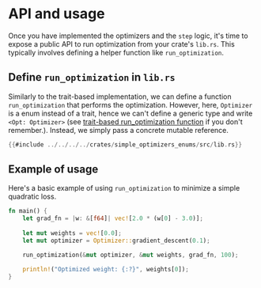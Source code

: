 # API and usage

Once you have implemented the optimizers and the `step` logic, it's time to expose a public API to run optimization from your crate's `lib.rs`. This typically involves defining a helper function like `run_optimization`.

## Define `run_optimization` in `lib.rs`

Similarly to the trait-based implementation, we can define a function `run_optimization` that performs the optimization. However, here, `Optimizer` is a enum instead of a trait, hence we can't define a generic type and write `<Opt: Optimizer>` (see [trait-based run_optimization function](../traits/api_and_usage.md) if you don't remember.). Instead, we simply pass a concrete mutable reference.

```rust
{{#include ../../../../crates/simple_optimizers_enums/src/lib.rs}}
```


## Example of usage

Here's a basic example of using `run_optimization` to minimize a simple quadratic loss.

```rust
fn main() {
    let grad_fn = |w: &[f64]| vec![2.0 * (w[0] - 3.0)];
    
    let mut weights = vec![0.0];
    let mut optimizer = Optimizer::gradient_descent(0.1);

    run_optimization(&mut optimizer, &mut weights, grad_fn, 100);

    println!("Optimized weight: {:?}", weights[0]);
}
```